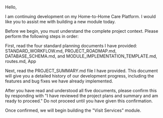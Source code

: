 Hello,

I am continuing development on my Home-to-Home Care Platform. I would like you to assist me with building a new module today.

Before we begin, you must understand the complete project context. Please perform the following steps in order:

First, read the four standard planning documents I have provided: STANDARD_WORKFLOW.md, PROJECT_ROADMAP.md, DATABASE_SCHEMA.md, and MODULE_IMPLEMENTATION_TEMPLATE.md, routes.md, App

Next, read the PROJECT_SUMMARY.md file I have provided. This document will give you a detailed history of our development progress, including the features and bug fixes we have already implemented.

After you have read and understood all five documents, please confirm this by responding with "I have reviewed the project plans and summary and am ready to proceed." Do not proceed until you have given this confirmation.

Once confirmed, we will begin building the "Visit Services" module.